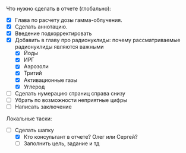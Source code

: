 Что нужно сделать в отчете (глобально):
-[x] Глава по расчету дозы гамма-облучения.
-[x] Сделать аннотацию.
-[x] Введение подкорректировать
-[x] Добавить в главу про радионуклиды: почему рассматриваемые радионуклиды являются важными
	-[x] Йоды
	-[x] ИРГ
	-[x] Аэрозоли
	-[x] Тритий
	-[x] Активационные газы
	-[x] Углерод
-[ ] Сделать нумерацию страниц справа снизу
-[ ] Убрать по возможности неприятные цифры
-[ ] Написать заключение

Локальные таски:
-[ ] Сделать шапку
	-[x] Кто консультант в отчете? Олег или Сергей?
	-[ ] Заполнить цель, задание и тд